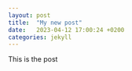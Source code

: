 ```yaml
---
layout: post
title:  "My new post"
date:   2023-04-12 17:00:24 +0200
categories: jekyll
---
```


This is the post
